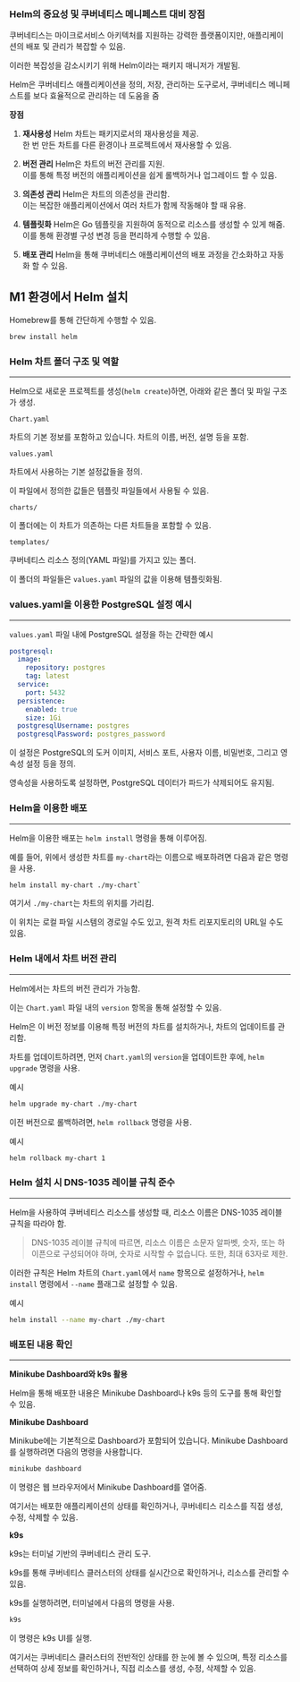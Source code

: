 
### Helm의 중요성 및 쿠버네티스 메니페스트 대비 장점

쿠버네티스는 마이크로서비스 아키텍처를 지원하는 강력한 플랫폼이지만, 애플리케이션의 배포 및 관리가 복잡할 수 있음. 

이러한 복잡성을 감소시키기 위해 Helm이라는 패키지 매니저가 개발됨.

Helm은 쿠버네티스 애플리케이션을 정의, 저장, 관리하는 도구로서, 쿠버네티스 메니페스트를 보다 효율적으로 관리하는 데 도움을 줌

**장점**

1. **재사용성**
   Helm 차트는 패키지로서의 재사용성을 제공. \
   한 번 만든 차트를 다른 환경이나 프로젝트에서 재사용할 수 있음.

3. **버전 관리**
   Helm은 차트의 버전 관리를 지원. \
   이를 통해 특정 버전의 애플리케이션을 쉽게 롤백하거나 업그레이드 할 수 있음.

4. **의존성 관리**
   Helm은 차트의 의존성을 관리함. \
   이는 복잡한 애플리케이션에서 여러 차트가 함께 작동해야 할 때 유용.

5. **템플릿화**
   Helm은 Go 템플릿을 지원하여 동적으로 리소스를 생성할 수 있게 해줌. \
   이를 통해 환경별 구성 변경 등을 편리하게 수행할 수 있음.

6. **배포 관리**
   Helm을 통해 쿠버네티스 애플리케이션의 배포 과정을 간소화하고 자동화 할 수 있음.


**M1 환경에서 Helm 설치**
---

Homebrew를 통해 간단하게 수행할 수 있음.

```bash
brew install helm
```

### Helm 차트 폴더 구조 및 역할
---

Helm으로 새로운 프로젝트를 생성(`helm create`)하면, 아래와 같은 폴더 및 파일 구조가 생성.

`Chart.yaml`

차트의 기본 정보를 포함하고 있습니다. 차트의 이름, 버전, 설명 등을 포함.

`values.yaml`

차트에서 사용하는 기본 설정값들을 정의.

이 파일에서 정의한 값들은 템플릿 파일들에서 사용될 수 있음.

`charts/`

이 폴더에는 이 차트가 의존하는 다른 차트들을 포함할 수 있음.

`templates/`

쿠버네티스 리소스 정의(YAML 파일)를 가지고 있는 폴더. 

이 폴더의 파일들은 `values.yaml` 파일의 값을 이용해 템플릿화됨.

### values.yaml을 이용한 PostgreSQL 설정 예시
---

`values.yaml` 파일 내에 PostgreSQL 설정을 하는 간략한 예시


```yaml
postgresql:
  image:
    repository: postgres
    tag: latest
  service:
    port: 5432
  persistence:
    enabled: true
    size: 1Gi
  postgresqlUsername: postgres
  postgresqlPassword: postgres_password

```

이 설정은 PostgreSQL의 도커 이미지, 서비스 포트, 사용자 이름, 비밀번호, 그리고 영속성 설정 등을 정의. 

영속성을 사용하도록 설정하면, PostgreSQL 데이터가 파드가 삭제되어도 유지됨.

### Helm을 이용한 배포
---

Helm을 이용한 배포는 `helm install` 명령을 통해 이루어짐. 

예를 들어, 위에서 생성한 차트를 `my-chart`라는 이름으로 배포하려면 다음과 같은 명령을 사용.

```bash
helm install my-chart ./my-chart`
```

여기서 `./my-chart`는 차트의 위치를 가리킴. 

이 위치는 로컬 파일 시스템의 경로일 수도 있고, 원격 차트 리포지토리의 URL일 수도 있음.

### Helm 내에서 차트 버전 관리
---

Helm에서는 차트의 버전 관리가 가능함. 

이는 `Chart.yaml` 파일 내의 `version` 항목을 통해 설정할 수 있음. 

Helm은 이 버전 정보를 이용해 특정 버전의 차트를 설치하거나, 차트의 업데이트를 관리함.

차트를 업데이트하려면, 먼저 `Chart.yaml`의 `version`을 업데이트한 후에, `helm upgrade` 명령을 사용. 

예시

```bash
helm upgrade my-chart ./my-chart
```

이전 버전으로 롤백하려면, `helm rollback` 명령을 사용. 

예시

```bash
helm rollback my-chart 1
```

### Helm 설치 시 DNS-1035 레이블 규칙 준수
---

Helm을 사용하여 쿠버네티스 리소스를 생성할 때, 리소스 이름은 DNS-1035 레이블 규칙을 따라야 함.

>DNS-1035 레이블 규칙에 따르면, 리소스 이름은 소문자 알파벳, 숫자, 또는 하이픈으로 구성되어야 하며, 숫자로 시작할 수 없습니다. 또한, 최대 63자로 제한.

이러한 규칙은 Helm 차트의 `Chart.yaml`에서 `name` 항목으로 설정하거나, `helm install` 명령에서 `--name` 플래그로 설정할 수 있음. 

예시

```bash
helm install --name my-chart ./my-chart
```

### 배포된 내용 확인
---

**Minikube Dashboard와 k9s 활용**

Helm을 통해 배포한 내용은 Minikube Dashboard나 k9s 등의 도구를 통해 확인할 수 있음.

**Minikube Dashboard**

Minikube에는 기본적으로 Dashboard가 포함되어 있습니다. Minikube Dashboard를 실행하려면 다음의 명령을 사용합니다.

```bash
minikube dashboard
```

이 명령은 웹 브라우저에서 Minikube Dashboard를 열어줌. 

여기서는 배포한 애플리케이션의 상태를 확인하거나, 쿠버네티스 리소스를 직접 생성, 수정, 삭제할 수 있음.

**k9s**

k9s는 터미널 기반의 쿠버네티스 관리 도구.

k9s를 통해 쿠버네티스 클러스터의 상태를 실시간으로 확인하거나, 리소스를 관리할 수 있음.

k9s를 실행하려면, 터미널에서 다음의 명령을 사용.

```bash
k9s
```

이 명령은 k9s UI를 실행. 

여기서는 쿠버네티스 클러스터의 전반적인 상태를 한 눈에 볼 수 있으며, 특정 리소스를 선택하여 상세 정보를 확인하거나, 직접 리소스를 생성, 수정, 삭제할 수 있음.

